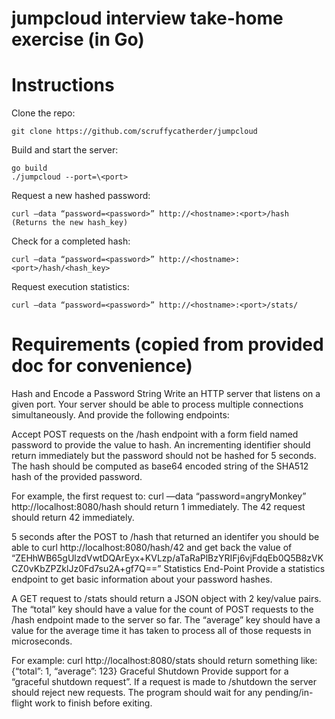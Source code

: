 # jumpcloud interview take-home exercise (in Go)

# Instructions

Clone the repo:
```
git clone https://github.com/scruffycatherder/jumpcloud
```

Build and start the server:
```
go build
./jumpcloud --port=\<port>
```

Request a new hashed password:
```
curl —data “password=<password>” http://<hostname>:<port>/hash
(Returns the new hash_key)
```

Check for a completed hash:
```
curl —data “password=<password>” http://<hostname>:<port>/hash/<hash_key>
```

Request execution statistics:
```
curl —data “password=<password>” http://<hostname>:<port>/stats/
```

# Requirements (copied from provided doc for convenience)

Hash and Encode a Password String
Write an HTTP server that listens on a given port. Your server should be able to process multiple connections simultaneously. And provide the following endpoints:

Accept POST requests on the /hash endpoint with a form field named password to provide the value to hash. An incrementing identifier should return immediately but the password should not be hashed for 5 seconds. The hash should be computed as base64 encoded string of the SHA512 hash of the provided password.

For example, the first request to: 
curl —data “password=angryMonkey” http://localhost:8080/hash 
should return 1 immediately. The 42 request should return 42 immediately.  

5 seconds after the POST to /hash that returned an identifer you should be able to curl http://localhost:8080/hash/42 and get back the value of “ZEHhWB65gUlzdVwtDQArEyx+KVLzp/aTaRaPlBzYRIFj6vjFdqEb0Q5B8zVKCZ0vKbZPZklJz0Fd7su2A+gf7Q==”
Statistics End-Point
Provide a statistics endpoint to get basic information about your password hashes. 

A GET request to /stats should return a JSON object with 2 key/value pairs. The “total” key should have a value for the count of POST requests to the /hash endpoint made to the server so far. The “average” key should have a value for the average time it has taken to process all of those requests in microseconds.

For example: curl http://localhost:8080/stats should return something like:
{“total”: 1, “average”: 123}
Graceful Shutdown
Provide support for a “graceful shutdown request”. If a request is made to /shutdown the server should reject new requests. The program should wait for any pending/in-flight work to finish before exiting.


